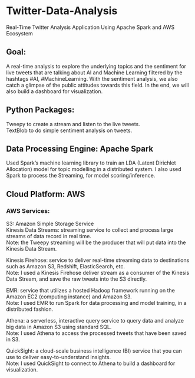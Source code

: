 # Twitter-Data-Analysis
Real-Time Twitter Analysis Application Using Apache Spark and AWS Ecosystem
## Goal:
A real-time analysis to explore the underlying topics and the sentiment for live tweets that are talking about AI and Machine Learning filtered by the hashtags #AI, #MachineLearning. With the sentiment analysis, we also catch a glimpse of the public attitudes towards this field. In the end, we will also build a dashboard for visualization.

## Python Packages:

Tweepy to create a stream and listen to the live tweets.\
TextBlob to do simple sentiment analysis on tweets.

## Data Processing Engine: Apache Spark
Used Spark’s machine learning library to train an LDA (Latent Dirichlet Allocation) model for topic modelling in a distributed system. I also used Spark to process the Streaming, for model scoring/inference.

## Cloud Platform: AWS

### AWS Services:

S3: Amazon Simple Storage Service\
Kinesis Data Streams: streaming service to collect and process large streams of data record in real time.\
Note: the Tweepy streaming will be the producer that will put data into the Kinesis Data Stream.

Kinesis Firehose: service to deliver real-time streaming data to destinations such as Amazon S3, Redshift, ElasticSearch, etc.\
Note: I used a Kinesis Firehose deliver stream as a consumer of the Kinesis Data Stream, and save the raw tweets into the S3 directly.

EMR: service that utilizes a hosted Hadoop framework running on the Amazon EC2 (computing instance) and Amazon S3.\
Note: I used EMR to run Spark for data processing and model training, in a distributed fashion.

Athena: a serverless, interactive query service to query data and analyze big data in Amazon S3 using standard SQL.\
Note: I used Athena to access the processed tweets that have been saved in S3.

QuickSight: a cloud-scale business intelligence (BI) service that you can use to deliver easy-to-understand insights.\
Note: I used QuickSight to connect to Athena to build a dashboard for visualization.
